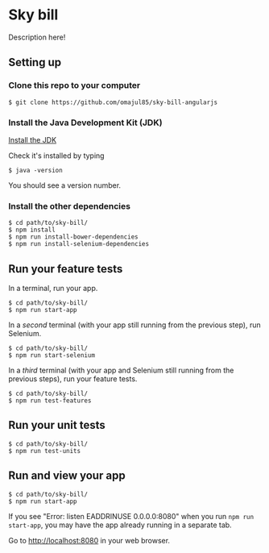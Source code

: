 # Sky bill

Description here!

## Setting up

### Clone this repo to your computer

    $ git clone https://github.com/omajul85/sky-bill-angularjs

### Install the Java Development Kit (JDK)

[Install the JDK](http://www.oracle.com/technetwork/java/javase/downloads/index.html)

Check it's installed by typing

    $ java -version

You should see a version number.

### Install the other dependencies

    $ cd path/to/sky-bill/
    $ npm install
    $ npm run install-bower-dependencies
    $ npm run install-selenium-dependencies

## Run your feature tests

In a terminal, run your app.

    $ cd path/to/sky-bill/
    $ npm run start-app

In a *second* terminal (with your app still running from the previous step), run Selenium.

    $ cd path/to/sky-bill/
    $ npm run start-selenium

In a *third* terminal (with your app and Selenium still running from the previous steps), run your feature tests.

    $ cd path/to/sky-bill/
    $ npm run test-features

## Run your unit tests

    $ cd path/to/sky-bill/
    $ npm run test-units

## Run and view your app

    $ cd path/to/sky-bill/
    $ npm run start-app

If you see "Error: listen EADDRINUSE 0.0.0.0:8080" when you run `npm run start-app`, you may have the app already running in a separate tab.

Go to [http://localhost:8080](http://localhost:8080) in your web browser.
